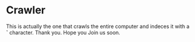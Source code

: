 # Crawler
This is actually the one that crawls the entire computer and
indeces it with a **\`** character. Thank you. Hope you Join us soon.
